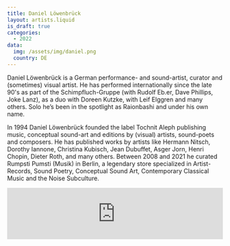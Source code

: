 ```yaml
---
title: Daniel Löwenbrück
layout: artists.liquid
is_draft: true
categories:
  - 2022
data:
  img: /assets/img/daniel.png
  country: DE
---
```


<p>Daniel Löwenbrück is a German performance- and sound-artist, curator and (sometimes) visual artist. He has performed internationally since the late 90's as part of the Schimpfluch-Gruppe (with Rudolf Eb.er, Dave Phillips, Joke Lanz), as a duo with Doreen Kutzke, with Leif Elggren and many others. Solo he’s been in the spotlight as Raionbashi and under his own name.</p>

<p>In 1994 Daniel Löwenbrück founded the label Tochnit Aleph publishing music, conceptual sound-art and editions by (visual) artists, sound-poets and composers. He has published works by artists like Hermann Nitsch, Dorothy Iannone, Christina Kubisch, Jean Dubuffet, Asger Jorn, Henri Chopin, Dieter Roth, and many others. Between 2008 and 2021 he curated Rumpsti Pumsti (Musik) in Berlin, a legendary store specialized in Artist-Records, Sound Poetry, Conceptual Sound Art, Contemporary Classical Music and the Noise Subculture.
</p>

<iframe style="border: 0; width: 100%; height: 120px;" src="https://bandcamp.com/EmbeddedPlayer/album=1386971154/size=large/bgcol=ffffff/linkcol=0687f5/tracklist=false/artwork=small/transparent=true/" seamless><a href="https://loewenbrueck.bandcamp.com/album/der-strick">Der Strick by Daniel Löwenbrück</a></iframe>
